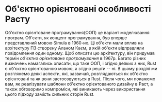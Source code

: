 # Об'єктно орієнтовані особливості Расту

Об'єктно орієнтоване програмування(ООП) це варіант моделювання програм.
Об'єкти, як концепт програмування, був вперше представлений мовою Simula в 
1960-их. Ці об'єкти мали вплив на архітектуру ПЗ створену Аланом Каєм, в якій 
об'єкти відправляли повідомлення один одному. Щоб описати цю архітектуру, він
придумав термін *об'єктно орієнтоване програмування* в 1967р. Багато різних
визначень намагались описати, що таке ООП, і згідно деяких з них, Rust є 
об'єктно орієнтованою мовою, а згідно решти -- ні. В цьому розділі ми
розглянемо деякі аспекти, які, зазвичай, розглядаються як об'єктно орієнтовані
та як вони застосовуються в Rust. Після чого, ми покажемо вам, як реалізувати
шаблони об'єктно орієнтованого дизайну в Раст, а також обговоримо компроміси,
які виникають через використання цього підходу замість сильних сторін Rust.

